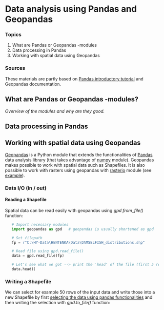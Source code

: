# Data analysis using Pandas and Geopandas

### Topics

1. What are Pandas or Geopandas -modules
2. Data processing in Pandas
3. Working with spatial data using Geopandas

### Sources

These materials are partly based on [Pandas introductory tutorial](http://pandas.pydata.org/pandas-docs/version/0.15.2/10min.html#min) 
and Geopandas documentation.

## What are Pandas or Geopandas -modules?

_Overview of the modules and why are they good._ 

## Data processing in Pandas



## Working with spatial data using Geopandas

[Geopandas](http://geopandas.org/#description) is a Python module that extends the functionalities of [Pandas](http://pandas.pydata.org/) 
data analysis library (that takes advantage of [numpy](http://www.numpy.org/) module). Geopandas makes possible to work with spatial data 
such as Shapefiles. It is also possible to work with rasters using geopandas with [rasterio](https://github.com/mapbox/rasterio) module 
(see [example](http://gis.stackexchange.com/questions/151339/rasterize-a-shapefile-with-geopandas-or-fiona-python)). 

### Data I/O (in / out) 

#### Reading a Shapefile

Spatial data can be read easily with geopandas using *gpd.from_file()* function:

 ```python
    # Import necessary modules
    import geopandas as gpd   # geopandas is usually shortened as gpd

    # Set filepath
    fp = r"C:\HY-Data\HENTENKA\Data\DAMSELFISH_distributions.shp"

    # Read file using gpd.read_file()
    data = gpd.read_file(fp)

    # Let's see what we got --> print the 'head' of the file (first 5 rows)
    data.head()
 ```
 
### Writing a Shapefile

We can select for example 50 rows of the input data and write those into a new Shapefile by first
<a href="http://pandas.pydata.org/pandas-docs/stable/indexing.html" target="_blank">selecting the data using pandas functionalities</a> 
and then writing the selection with *gpd.to_file()* function:
